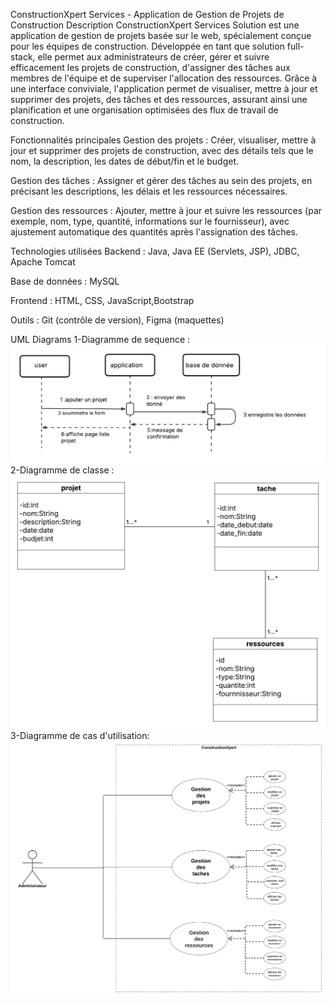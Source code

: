 ConstructionXpert Services - Application de Gestion de Projets de Construction
Description
ConstructionXpert Services Solution est une application de gestion de projets basée sur le web, spécialement conçue pour les équipes de construction. Développée en tant que solution full-stack, elle permet aux administrateurs de créer, gérer et suivre efficacement les projets de construction, d'assigner des tâches aux membres de l'équipe et de superviser l'allocation des ressources. Grâce à une interface conviviale, l'application permet de visualiser, mettre à jour et supprimer des projets, des tâches et des ressources, assurant ainsi une planification et une organisation optimisées des flux de travail de construction.

Fonctionnalités principales
Gestion des projets : Créer, visualiser, mettre à jour et supprimer des projets de construction, avec des détails tels que le nom, la description, les dates de début/fin et le budget.

Gestion des tâches : Assigner et gérer des tâches au sein des projets, en précisant les descriptions, les délais et les ressources nécessaires.

Gestion des ressources : Ajouter, mettre à jour et suivre les ressources (par exemple, nom, type, quantité, informations sur le fournisseur), avec ajustement automatique des quantités après l'assignation des tâches.

Technologies utilisées
Backend : Java, Java EE (Servlets, JSP), JDBC, Apache Tomcat

Base de données : MySQL

Frontend : HTML, CSS, JavaScript,Bootstrap

Outils : Git (contrôle de version), Figma (maquettes)

UML Diagrams
1-Diagramme de sequence :
![img](./conseption/Blank-board.png)
2-Diagramme de classe :
![img](./conseption/Blank-diagram.png)
3-Diagramme de cas d'utilisation:
![img](./conseption/cas-d'utilisation.png)
